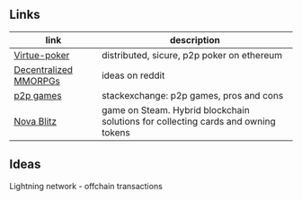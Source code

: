 ## Links
link | description
------|------------
[Virtue-poker](https://virtue.poker/) | distributed, sicure, p2p poker on ethereum |
[Decentralized MMORPGs](https://www.reddit.com/r/btc/comments/4w8tfx/crazy_idea_a_decentralized_mmorpg_with_a/) | ideas on reddit
[p2p games](https://gamedev.stackexchange.com/questions/67738/limitations-of-p2p-multiplayer-games-vs-client-server) | stackexchange: p2p games, pros and cons
[Nova Blitz](https://novablitz.com/) | game on Steam. Hybrid blockchain solutions for collecting cards and owning tokens

## Ideas
Lightning network - offchain transactions

